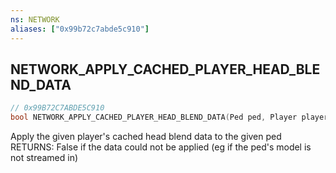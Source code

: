 ```yaml
---
ns: NETWORK
aliases: ["0x99b72c7abde5c910"]
---
```

## NETWORK_APPLY_CACHED_PLAYER_HEAD_BLEND_DATA

```c
// 0x99B72C7ABDE5C910
bool NETWORK_APPLY_CACHED_PLAYER_HEAD_BLEND_DATA(Ped ped, Player player);
```

Apply the given player's cached head blend data to the given ped RETURNS: False if the data could not be applied (eg if the ped's model is not streamed in)

